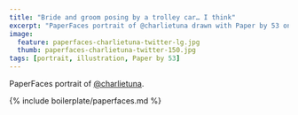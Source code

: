 ```yaml
---
title: "Bride and groom posing by a trolley car… I think"
excerpt: "PaperFaces portrait of @charlietuna drawn with Paper by 53 on an iPad."
image: 
  feature: paperfaces-charlietuna-twitter-lg.jpg
  thumb: paperfaces-charlietuna-twitter-150.jpg
tags: [portrait, illustration, Paper by 53]
---
```


PaperFaces portrait of [@charlietuna](http://twitter.com/charlietuna).

{% include boilerplate/paperfaces.md %}